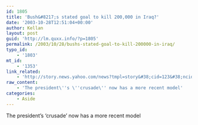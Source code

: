 ```yaml
---
id: 1805
title: 'Bush&#8217;s stated goal to kill 200,000 in Iraq?'
date: '2003-10-28T12:51:04+00:00'
author: Kellan
layout: post
guid: 'http://lm.quxx.info/?p=1805'
permalink: /2003/10/28/bushs-stated-goal-to-kill-200000-in-iraq/
typo_id:
    - '1803'
mt_id:
    - '1353'
link_related:
    - 'http://story.news.yahoo.com/news?tmpl=story&#38;cid=123&#38;ncid=742&#38;e=10&#38;u=/uclicktext/20031023/cm_ucrr/theusesandabusesofhistory'
raw_content:
    - 'The president\''s \''crusade\'' now has a more recent model'
categories:
    - Aside
---
```


The president’s ‘crusade’ now has a more recent model